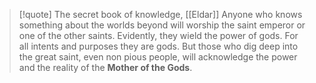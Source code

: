 > [!quote] The secret book of knowledge, [[Eldar]]
> Anyone who knows something about the worlds beyond will worship the saint emperor or one of the other saints. Evidently, they wield the power of gods. For all intents and purposes they are gods.
> But those who dig deep into the great saint, even non pious people, will acknowledge the power and the reality
> of the **Mother of the Gods**.